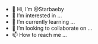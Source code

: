 - 👋 Hi, I’m @Starbaeby
- 👀 I’m interested in ...
- 🌱 I’m currently learning ...
- 💞️ I’m looking to collaborate on ...
- 📫 How to reach me ...

<!---
Starbaeby/Starbaeby is a ✨ special ✨ repository because its `README.md` (this file) appears on your GitHub profile.
You can click the Preview link to take a look at your changes.
--->
